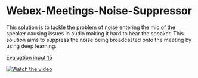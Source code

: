 # Webex-Meetings-Noise-Suppressor
This solution is to tackle the problem of noise entering the mic of the speaker causing issues in audio making it hard to hear the speaker. This solution aims to suppress the noise being broadcasted onto the meeting by using deep learning.

[Evaluation input 15](https://raw.githubusercontent.com/shivasv97/Webex-Meetings-Noise-Suppressor/main/audio_samples/eval_input_15.wav?token=ADLA5V4XXT2WJBAI6FPOWGK7RMO6M)

[![Watch the video](https://i.imgur.com/vKb2F1B.png)](https://raw.githubusercontent.com/shivasv97/Webex-Meetings-Noise-Suppressor/main/audio_samples/eval_input_15.wav?token=ADLA5V4XXT2WJBAI6FPOWGK7RMO6M)
